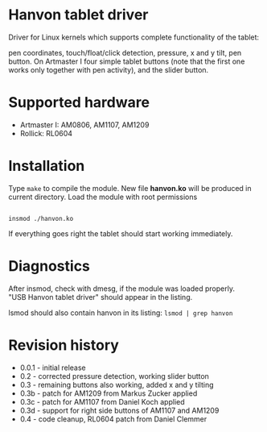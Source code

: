 Hanvon tablet driver
====================

Driver for Linux kernels which supports complete functionality of the tablet:

pen coordinates, touch/float/click detection, pressure, x and y tilt, pen
button. On Artmaster I four simple tablet buttons (note that the first
one works only together with pen activity), and the slider button.


Supported hardware
==================

+ Artmaster I: AM0806, AM1107, AM1209
+ Rollick: RL0604


Installation
============

Type `make` to compile the module. New file **hanvon.ko** will be produced
in current directory. Load the module with root permissions

<code>
insmod ./hanvon.ko
</code>

If everything goes right the tablet should start working immediately.


Diagnostics
===========

After insmod, check with dmesg, if the module was loaded properly.  
"USB Hanvon tablet driver" should appear in the listing.

lsmod should also contain hanvon in its listing: `lsmod | grep hanvon`


Revision history
================

+ 0.0.1 - initial release
+ 0.2 - corrected pressure detection, working slider button
+ 0.3 - remaining buttons also working, added x and y tilting
+ 0.3b - patch for AM1209 from Markus Zucker applied
+ 0.3c - patch for AM1107 from Daniel Koch applied
+ 0.3d - support for right side buttons of AM1107 and AM1209
+ 0.4 - code cleanup, RL0604 patch from Daniel Clemmer
